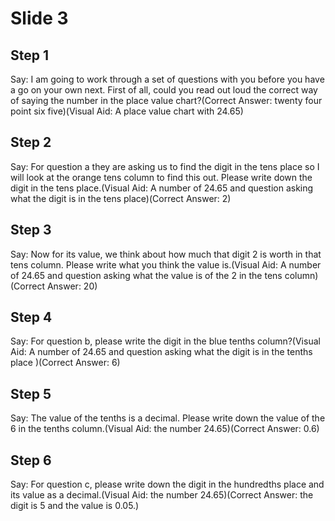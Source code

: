 # Slide 3

## Step 1

Say: I am going to work through a set of questions with you before you have a go on your own next. First of all, could you read out loud the correct way of saying the number in the place value chart?(Correct Answer: twenty four point six five)(Visual Aid: A place value chart with 24.65)

## Step 2

Say: For question a they are asking us to find the digit in the tens place so I will look at the orange tens column to find this out. Please write down the digit in the tens place.(Visual Aid: A number of 24.65 and question asking what the digit is in the tens place)(Correct Answer: 2)

## Step 3

Say: Now for its value, we think about how much that digit 2 is worth in that tens column. Please write what you think the value is.(Visual Aid: A number of 24.65 and question asking what the value is of the 2 in the tens column)(Correct Answer: 20)

## Step 4

Say: For question b, please write the digit in the blue tenths column?(Visual Aid: A number of 24.65 and question asking what the digit is in the tenths place
)(Correct Answer: 6)

## Step 5

Say: The value of the tenths is a decimal. Please write down the value of the 6 in the tenths column.(Visual Aid: the number 24.65)(Correct Answer: 0.6)

## Step 6

Say: For question c, please write down the digit in the hundredths place and its value as a decimal.(Visual Aid: the number 24.65)(Correct Answer: the digit is 5 and the value is 0.05.)
